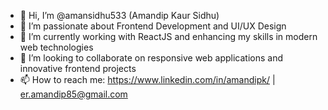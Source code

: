 - 👋 Hi, I’m @amansidhu533 (Amandip Kaur Sidhu)
- 👀 I’m passionate about Frontend Development and UI/UX Design
- 🌱 I’m currently working with ReactJS and enhancing my skills in modern web technologies
- 💞️ I’m looking to collaborate on responsive web applications and innovative frontend projects
- 📫 How to reach me: https://www.linkedin.com/in/amandipk/ | er.amandip85@gmail.com

<!---
amansidhu533/amansidhu533 is a ✨ special ✨ repository because its `README.md` (this file) appears on your GitHub profile.
You can click the Preview link to take a look at your changes.
--->
